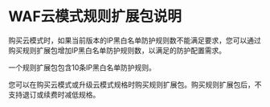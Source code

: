 # WAF云模式规则扩展包说明<a name="waf_01_0322"></a>

购买云模式时，如果当前版本的IP黑白名单防护规则数不能满足要求，您可以通过购买规则扩展包增加IP黑白名单防护规则数，以满足的防护配置需求。

一个规则扩展包包含10条IP黑白名单防护规则。

您可以在购买云模式或升级云模式规格时购买规则扩展包。购买规则扩展包后，不支持退订或续费时减低规格。

